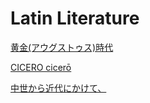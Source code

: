 # Latin Literature

[黄金(アウグストゥス)時代](Latin%20Literature%20f17a621bfd4843f8a70116df05a1bfea/%E9%BB%84%E9%87%91(%E3%82%A2%E3%82%A6%E3%82%AF%E3%82%99%E3%82%B9%E3%83%88%E3%82%A5%E3%82%B9)%E6%99%82%E4%BB%A3%20f33e747fbfa54d8c9e97db85b8e40c71.md)

[CICERO cicerō](Latin%20Literature%20f17a621bfd4843f8a70116df05a1bfea/CICERO%20cicero%CC%84%20b1d24afa926146379fe00b1cfc36f153.md)

[中世から近代にかけて、](Latin%20Literature%20f17a621bfd4843f8a70116df05a1bfea/%E4%B8%AD%E4%B8%96%E3%81%8B%E3%82%89%E8%BF%91%E4%BB%A3%E3%81%AB%E3%81%8B%E3%81%91%E3%81%A6%E3%80%81%202cc626dc4ef3419893215ecfe23b7ac4.md)